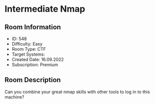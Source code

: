 ﻿# Intermediate Nmap

## Room Information
- ID: 548
- Difficulty: Easy
- Room Type: CTF
- Target Systems: 
- Created Date: 16.09.2022
- Subscription: Premium

## Room Description
Can you combine your great nmap skills with other tools to log in to this machine?

